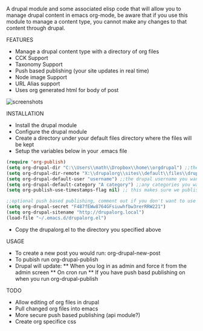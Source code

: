 A drupal module and some associated elisp code that will allow you to manage drupal content in emacs org-mode, be aware that if you use this module to manage a content type, you cannot make any changes to that content through drupal.

FEATURES

* Manage a drupal content type with a directory of org files
* CCK Support
* Taxonomy Support
* Push based publishing (your site updates in real time)
* Node image Support
* URL Alias support
* Uses org generated html for body of post

![screenshots](http://floatsolutions.com/docs/screenshot.png)

INSTALLATION

* Install the drupal module
* Configure the drupal module
* Create a directory under your default files directory where the files will be kept
* Setup the variables below in your .emacs file
  
```lisp
(require 'org-publish)
(setq org-drupal-dir "C:\\Users\\math\\Dropbox\\home\\orgdrupal") ;;the local directory where you will store your site org files
(setq org-drupal-dir-remote "X:\\drupalorg\\sites\\default\\files\\drupalorg") ;;the drupal files directory where the published files will be stored (use a tramp address here to publish to your remote site)
(setq org-drupal-default-user "username") ;;the drupal username you want to publish under (must exist in drupal)
(setq org-drupal-default-category "A category") ;;any categories you want added to new posts by default
(setq org-publish-use-timestamps-flag nil) ;; this makes sure we publish even if no files are modified

;;optional push based publishing, comment out if you don't want to use
(setq org-drupal-secret "F487fEWw8764GFsiuwhfbw3rerRRW221")
(setq org-drupal-sitename "http://drupalorg.local")
(load-file "~/.emacs.d/drupalorg.el")
  ```
* Copy the drupalorg.el to the directory you specified above

USAGE

* To create a new post you would run: org-drupal-new-post
* To pubish run org-drupal-publish
* Drupal will update:
** When you log in as admin and force it from the admin screen
** On cron run
** If you have push basd publishing on when you run org-drupal-publish

TODO

* Allow editing of org files in drupal
* Pull changed org files into emacs
* More secure push based publishing (api module?)
* Create org specifice css
